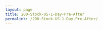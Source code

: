 ```yaml
---
layout: page
title: 200-Stock-US-1-Day-Pre-After
permalink: /200-Stock-US-1-Day-Pre-After/
---
```


<div id="output"></div>
<!-- Load Babel -->
<script src="https://unpkg.com/babel-standalone@6/babel.min.js"></script>

<!-- Your custom script here -->
<script type="text/babel">

	var list = ["AAL","AAPL","ACB","ADBE","AKAM","AMD","AMT","AMZN","APPS","ATVI","BA","BABA","BAC","BBY","BIDU","BIGC","BILL","BYND","C","CAT","CCL","CHWY","CLDR","CMCSA","COST","CRM","CRWD","CSCO","CTXS","DAL","DDOG","DELL","DG","DIA","DIS","DJX","DLTR","DOCU","EA","EBAY","ETSY","F","FB","FDX","FNGO","FSLR","FSLY","GE","GILD","GLD","GM","GOOGL","GPS","GS","HAS","HD","HON","IGV","INTC","IWM","JCPNQ","JD","JNJ","JPM","KIRK","KMX","LKNCY","LMT","LULU","LVGO","LYFT","MA","MCD","MDB","MDT","MGM","MMM","MRK","MSFT","MU","NET","NFLX","NIO","NKE","NKLA","NOW","NVDA","OKTA","ORCL","OSTK","OXY","PAYC","PAYX","PDD","PENN","PEP","PFE","PINS","PM","PODD","PTON","PYPL","QCOM","QQQ","RCL","REGN","RKT","ROKU","RTX","SAP","SBUX","SE","SHOP","SLV","SMAR","SNAP","SNPS","SPCE","SPLK","SPOT","SPX","SPXL","SPY","SQ","STM","SWKS","T","TCOM","TEAM","TECL","TGT","TIF","TLT","TM","TMUS","TNA","TQQQ","TSCO","TSLA","TSM","TTD","TTM","TWLO","TWTR","UAA","UAL","UBER","UCO","ULTA","UNH","UPS","V","VIX","VMW","VRM","VRSN","W","WDAY","WDC","WHR","WIX","WM","WMT","WORK","XLF","XLK","XOM","Z","ZEN","ZM"]
var i;

var text = ""

for (i = 0; i < list.length; i++) {
    text +=   `<a href="https://finviz.com/quote.ashx?t=${list[i]}" target="_blank"><h4>${list[i]}</h4><br> <img src="https://www.advfn.com/p.php?pid=staticchart&s=N%5E${list[i]}&t=37&p=0&dm=1&vol=0&width=640&height=360&min_pre=330&min_after=240" class="padding"></a>
    
    `
  
}







document.getElementById('output').innerHTML = text;
</script>

<style type="text/css">
			#output {
			margin: 0 auto;
			/*width: 80%;*/
			/*text-align: center;*/
		}
  .padding {
  	padding: 20px;
  }
</style>




